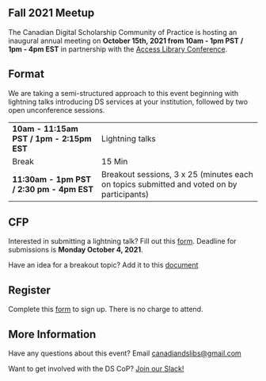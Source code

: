 ## Fall 2021 Meetup

The Canadian Digital Scholarship Community of Practice is hosting an inaugural annual meeting on **October 15th, 2021 from 10am - 1pm PST / 1pm - 4pm EST** in partnership with the [Access Library Conference](https://accessconference.ca/).

## Format

We are taking a semi-structured approach to this event beginning with lightning talks introducing DS services at your institution, followed by two open unconference sessions.

|||
|---|---|
|**10am - 11:15am PST / 1pm - 2:15pm EST** |Lightning talks|
|Break|15 Min|
|**11:30am - 1pm PST / 2:30 pm - 4pm EST** |Breakout sessions, 3 x 25 (minutes each on topics submitted and voted on by participants)|

## CFP

Interested in submitting a lightning talk? Fill out this [form](https://forms.gle/aMaA3x35J1KjCCtJA). Deadline for submissions is **Monday October 4, 2021**.

Have an idea for a breakout topic? Add it to this [document](https://docs.google.com/spreadsheets/d/14HrcZlSJ82YQcTVlnyANVSuBHd7c6__KLsT4vPdMjhA/edit?usp=sharing)

## Register

Complete this [form](https://www.eventbrite.ca/e/canadian-digital-scholarship-libs-community-of-practice-annual-meeting-tickets-170482714388) to sign up. There is no charge to attend.


## More Information


Have any questions about this event? Email [canadiandslibs@gmail.com](mailto:canadiandslibs@gmail.com)

Want to get involved with the DS CoP? [Join our Slack!](https://join.slack.com/t/digitalscholincanada/shared_invite/zt-ue43gysy-wAgpaDkoclcWKW1cQ1S~gw)


